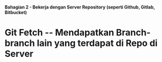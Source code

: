 #### Bahagian 2 - Bekerja dengan Server Repository (seperti Github, Gitlab, Bitbucket)

# Git Fetch -- Mendapatkan Branch-branch lain yang terdapat di Repo di Server